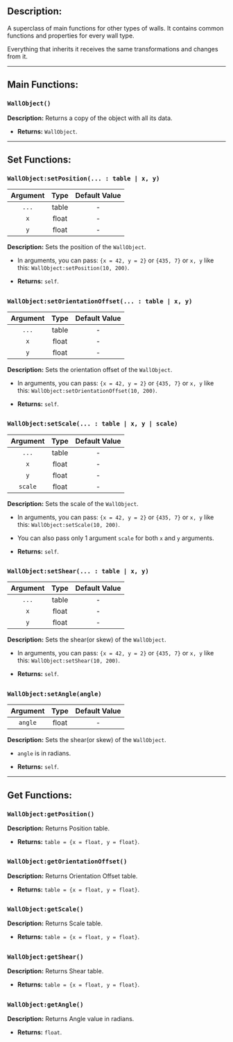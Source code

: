 ## Description:

A superclass of main functions for other types of walls.
It contains common functions and properties for every wall type.

Everything that inherits it receives the same transformations and changes from it.

---

## Main Functions:

### `WallObject()`

**Description:** Returns a copy of the object with all its data.

- **Returns:** `WallObject`.

---

## Set Functions:

### `WallObject:setPosition(... : table | x, y)`

| Argument  | Type  | Default Value |
|:-:        |:-:    |:-:            |
| `...` | table  | - |
| `x` | float  | - |
| `y` | float  | - |

**Description:** Sets the position of the `WallObject`.

- In arguments, you can pass: `{x = 42, y = 2}` or `{435, 7}` or `x, y` like this: `WallObject:setPosition(10, 200)`.
  
- **Returns:** `self`.

##

### `WallObject:setOrientationOffset(... : table | x, y)`

| Argument  | Type  | Default Value |
|:-:        |:-:    |:-:            |
| `...` | table  | - |
| `x` | float  | - |
| `y` | float  | - |

**Description:** Sets the orientation offset of the `WallObject`.

- In arguments, you can pass: `{x = 42, y = 2}` or `{435, 7}` or `x, y` like this: `WallObject:setOrientationOffset(10, 200)`.
  
- **Returns:** `self`.

##

### `WallObject:setScale(... : table | x, y | scale)`

| Argument  | Type  | Default Value |
|:-:        |:-:    |:-:            |
| `...` | table  | - |
| `x` | float  | - |
| `y` | float  | - |
| `scale` | float  | - |

**Description:** Sets the scale of the `WallObject`.

- In arguments, you can pass: `{x = 42, y = 2}` or `{435, 7}` or `x, y` like this: `WallObject:setScale(10, 200)`.
- You can also pass only 1 argument `scale` for both `x` and `y` arguments.

  
- **Returns:** `self`.

##

### `WallObject:setShear(... : table | x, y)`

| Argument  | Type  | Default Value |
|:-:        |:-:    |:-:            |
| `...` | table  | - |
| `x` | float  | - |
| `y` | float  | - |

**Description:** Sets the shear(or skew) of the `WallObject`.

- In arguments, you can pass: `{x = 42, y = 2}` or `{435, 7}` or `x, y` like this: `WallObject:setShear(10, 200)`.
  
- **Returns:** `self`.

##

### `WallObject:setAngle(angle)`

| Argument  | Type  | Default Value |
|:-:        |:-:    |:-:            |
| `angle` | float | - |

**Description:** Sets the shear(or skew) of the `WallObject`.

- `angle` is in radians.

- **Returns:** `self`.

---

## Get Functions:

### `WallObject:getPosition()`

**Description:** Returns Position table.

- **Returns:** `table = {x = float, y = float}`.

##

### `WallObject:getOrientationOffset()`

**Description:** Returns Orientation Offset table.

- **Returns:** `table = {x = float, y = float}`.

##

### `WallObject:getScale()`

**Description:** Returns Scale table.

- **Returns:** `table = {x = float, y = float}`.

##

### `WallObject:getShear()`

**Description:** Returns Shear table.

- **Returns:** `table = {x = float, y = float}`.

##

### `WallObject:getAngle()`

**Description:** Returns Angle value in radians.

- **Returns:** `float`.
